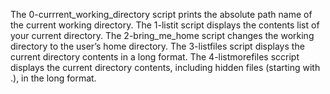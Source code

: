 The 0-currrent_working_directory script prints the absolute path name of the current working directory.
The 1-listit script displays the contents list of your current directory.
The 2-bring_me_home script changes the working directory to the user’s home directory.
The 3-listfiles script displays the current directory contents in a long format.
The 4-listmorefiles sccript displays the current directory contents, including hidden files (starting with .), in the long format.
